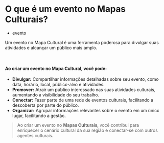 # O que é um evento no Mapas Culturais?

- evento

Um evento no Mapa Cultural é uma ferramenta poderosa para divulgar suas atividades e alcançar um público mais amplo.

&nbsp;

#### **Ao criar um evento no Mapa Cultural, você pode:**

* **Divulgar:** Compartilhar informações detalhadas sobre seu evento, como data, horário, local, público-alvo e atividades.
* **Promover:** Atrair um público interessado nas suas atividades culturais, aumentando a visibilidade do seu trabalho.
* **Conectar:** Fazer parte de uma rede de eventos culturais, facilitando a descoberta por parte do público.
* **Organizar:** Agrupar informações relevantes sobre o evento em um único lugar, facilitando a gestão.

> Ao criar um evento no **Mapas Culturais**, você contribui para enriquecer o cenário cultural da sua região e conectar-se com outros agentes culturais.